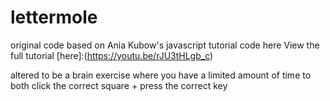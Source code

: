 # lettermole
original code based on Ania Kubow's javascript tutorial code here
View the full tutorial [here]:(https://youtu.be/rJU3tHLgb_c)

altered to be a brain exercise where you have a limited amount of time to both click the correct square + press the correct key
